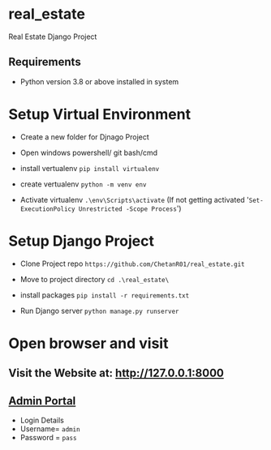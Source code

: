 # real_estate
Real Estate Django Project

## Requirements
* Python version 3.8 or above installed in system

# Setup Virtual Environment
* Create a new folder for Djnago Project
* Open windows powershell/ git bash/cmd

* install vertualenv
`pip install virtualenv`

* create vertualenv
`python -m venv env`

* Activate virtualenv 
`.\env\Scripts\activate`
(If not getting activated '`Set-ExecutionPolicy Unrestricted -Scope Process`')

# Setup Django Project
* Clone Project repo
`https://github.com/ChetanR01/real_estate.git`

* Move to project directory
`cd .\real_estate\`

* install packages
`pip install -r requirements.txt`

* Run Django server
`python manage.py runserver`

# Open browser and visit
## Visit the Website at: <a href='http://127.0.0.1:8000/admin'>http://127.0.0.1:8000</a>
## <a href='http://127.0.0.1:8000/admin'>Admin Portal</a>
* Login Details
* Username= `admin`
* Password = `pass`

